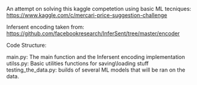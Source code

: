An attempt on solving this kaggle competetion using basic ML tecniques:
https://www.kaggle.com/c/mercari-price-suggestion-challenge

Infersent encoding taken from: 
https://github.com/facebookresearch/InferSent/tree/master/encoder


Code Structure:

main.py: The main function and the Infersent encoding implementation 
utilss.py: Basic utilities functions for saving\loading stuff
testing_the_data.py: builds of several ML models that will be ran on the data.